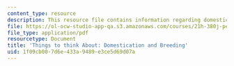 ```yaml
---
content_type: resource
description: This resource file contains information regarding domestication and breeding.
file: https://ol-ocw-studio-app-qa.s3.amazonaws.com/courses/21h-380j-people-and-other-animals-fall-2013/1f09cb007d6e433a9489e3ce5d69d07a_MIT21H_380F13_read_notes03.pdf
file_type: application/pdf
resourcetype: Document
title: 'Things to think About: Domestication and Breeding'
uid: 1f09cb00-7d6e-433a-9489-e3ce5d69d07a
---
```

